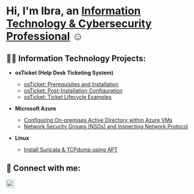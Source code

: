 <h1>Hi, I'm Ibra, an <a href="www.linkedin.com/in/iahalkhatib">Information Technology & Cybersecurity Professional</a> ☺ </h1>

<h2>👨‍💻 Information Technology Projects:</h2>

- <b>osTicket (Help Desk Ticketing System)</b>
  - [osTicket: Prerequisites and Installation](https://github.com/iahalkhatib/OS-Ticket-Prerequisites-)
  - [osTicket: Post-Installation Configuration](https://github.com/iahalkhatib/Post-Installation-Configuration)
  - [osTicket: Ticket Lifecycle Examples](https://github.com/iahalkhatib/osTicket-Ticket-Lifecycle-Examples)

- <b>Microsoft Azure</b>
  - [Configuring On-premises Active Directory within Azure VMs](https://github.com/iahalkhatib/Configure-AD-Azure)
  - [Network Security Groups (NSGs) and Inspecting Network Protocol](https://github.com/iahalkhatib/Azure-Network-Protocols)

- <b>Linux</b>
  - [Install Suricata & TCPdump using APT](https://github.com/iahalkhatib/Bash-Shell-Install-Uninstall-Using-APT)

<h2>🤳 Connect with me:</h2>


[<img align="left" alt="Josh | LinkedIn" width="22px" src="https://cdn.jsdelivr.net/npm/simple-icons@v3/icons/linkedin.svg" />][linkedin]



[linkedin]: https://www.linkedin.com/in/iahalkhatib



